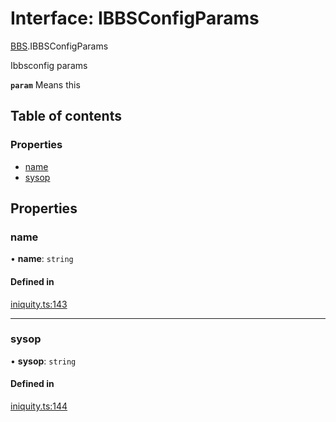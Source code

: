 # Interface: IBBSConfigParams

[BBS](../modules/BBS.md).IBBSConfigParams

Ibbsconfig params

**`param`** Means this

## Table of contents

### Properties

- [name](BBS.IBBSConfigParams.md#name)
- [sysop](BBS.IBBSConfigParams.md#sysop)

## Properties

### name

• **name**: `string`

#### Defined in

[iniquity.ts:143](https://github.com/iniquitybbs/iniquity/blob/3c8f3dc/packages/core/src/iniquity.ts#L143)

___

### sysop

• **sysop**: `string`

#### Defined in

[iniquity.ts:144](https://github.com/iniquitybbs/iniquity/blob/3c8f3dc/packages/core/src/iniquity.ts#L144)
